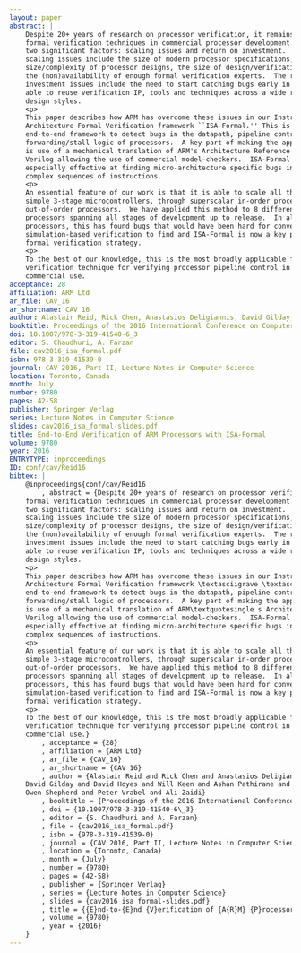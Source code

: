 ```yaml
---
layout: paper
abstract: |
    Despite 20+ years of research on processor verification, it remains hard to use
    formal verification techniques in commercial processor development.  There are
    two significant factors: scaling issues and return on investment.  The
    scaling issues include the size of modern processor specifications, the
    size/complexity of processor designs, the size of design/verification teams and
    the (non)availability of enough formal verification experts.  The return on
    investment issues include the need to start catching bugs early in development, the need to continue catching bugs throughout development, and the need to be
    able to reuse verification IP, tools and techniques across a wide range of
    design styles.
    <p>
    This paper describes how ARM has overcome these issues in our Instruction Set
    Architecture Formal Verification framework ``ISA-Formal.'' This is an
    end-to-end framework to detect bugs in the datapath, pipeline control and
    forwarding/stall logic of processors.  A key part of making the approach scale
    is use of a mechanical translation of ARM's Architecture Reference Manuals to
    Verilog allowing the use of commercial model-checkers.  ISA-Formal has proven
    especially effective at finding micro-architecture specific bugs involving
    complex sequences of instructions.
    <p>
    An essential feature of our work is that it is able to scale all the way from
    simple 3-stage microcontrollers, through superscalar in-order processors up to
    out-of-order processors.  We have applied this method to 8 different ARM
    processors spanning all stages of development up to release.  In all
    processors, this has found bugs that would have been hard for conventional
    simulation-based verification to find and ISA-Formal is now a key part of ARM's
    formal verification strategy.
    <p>
    To the best of our knowledge, this is the most broadly applicable formal
    verification technique for verifying processor pipeline control in mainstream
    commercial use.
acceptance: 28
affiliation: ARM Ltd
ar_file: CAV_16
ar_shortname: CAV 16
author: Alastair Reid, Rick Chen, Anastasios Deligiannis, David Gilday, David Hoyes, Will Keen, Ashan Pathirane, Owen Shepherd, Peter Vrabel, Ali Zaidi
booktitle: Proceedings of the 2016 International Conference on Computer Aided Verification (CAV'16)
doi: 10.1007/978-3-319-41540-6_3
editor: S. Chaudhuri, A. Farzan
file: cav2016_isa_formal.pdf
isbn: 978-3-319-41539-0
journal: CAV 2016, Part II, Lecture Notes in Computer Science
location: Toronto, Canada
month: July
number: 9780
pages: 42-58
publisher: Springer Verlag
series: Lecture Notes in Computer Science
slides: cav2016_isa_formal-slides.pdf
title: End-to-End Verification of ARM Processors with ISA-Formal
volume: 9780
year: 2016
ENTRYTYPE: inproceedings
ID: conf/cav/Reid16
bibtex: |
    @inproceedings{conf/cav/Reid16
        , abstract = {Despite 20+ years of research on processor verification, it remains hard to use
    formal verification techniques in commercial processor development.  There are
    two significant factors: scaling issues and return on investment.  The
    scaling issues include the size of modern processor specifications, the
    size/complexity of processor designs, the size of design/verification teams and
    the (non)availability of enough formal verification experts.  The return on
    investment issues include the need to start catching bugs early in development, the need to continue catching bugs throughout development, and the need to be
    able to reuse verification IP, tools and techniques across a wide range of
    design styles.
    <p>
    This paper describes how ARM has overcome these issues in our Instruction Set
    Architecture Formal Verification framework \textasciigrave \textasciigrave ISA-Formal.\textquotesingle \textquotesingle  This is an
    end-to-end framework to detect bugs in the datapath, pipeline control and
    forwarding/stall logic of processors.  A key part of making the approach scale
    is use of a mechanical translation of ARM\textquotesingle s Architecture Reference Manuals to
    Verilog allowing the use of commercial model-checkers.  ISA-Formal has proven
    especially effective at finding micro-architecture specific bugs involving
    complex sequences of instructions.
    <p>
    An essential feature of our work is that it is able to scale all the way from
    simple 3-stage microcontrollers, through superscalar in-order processors up to
    out-of-order processors.  We have applied this method to 8 different ARM
    processors spanning all stages of development up to release.  In all
    processors, this has found bugs that would have been hard for conventional
    simulation-based verification to find and ISA-Formal is now a key part of ARM\textquotesingle s
    formal verification strategy.
    <p>
    To the best of our knowledge, this is the most broadly applicable formal
    verification technique for verifying processor pipeline control in mainstream
    commercial use.}
        , acceptance = {28}
        , affiliation = {ARM Ltd}
        , ar_file = {CAV_16}
        , ar_shortname = {CAV 16}
        , author = {Alastair Reid and Rick Chen and Anastasios Deligiannis and
    David Gilday and David Hoyes and Will Keen and Ashan Pathirane and
    Owen Shepherd and Peter Vrabel and Ali Zaidi}
        , booktitle = {Proceedings of the 2016 International Conference on Computer Aided Verification (CAV\textquotesingle 16)}
        , doi = {10.1007/978-3-319-41540-6\_3}
        , editor = {S. Chaudhuri and A. Farzan}
        , file = {cav2016_isa_formal.pdf}
        , isbn = {978-3-319-41539-0}
        , journal = {CAV 2016, Part II, Lecture Notes in Computer Science}
        , location = {Toronto, Canada}
        , month = {July}
        , number = {9780}
        , pages = {42-58}
        , publisher = {Springer Verlag}
        , series = {Lecture Notes in Computer Science}
        , slides = {cav2016_isa_formal-slides.pdf}
        , title = {{E}nd-to-{E}nd {V}erification of {A{R}M} {P}rocessors with {I{S}A-{F}ormal}}
        , volume = {9780}
        , year = {2016}
    }
---
```

